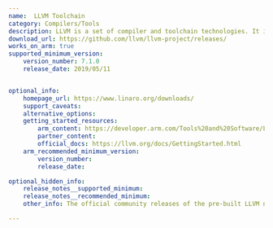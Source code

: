 ```yaml
---
name:  LLVM Toolchain
category: Compilers/Tools
description: LLVM is a set of compiler and toolchain technologies. It is broadly capable as a frontend for any programming language and a backend for any ISA.
download_url: https://github.com/llvm/llvm-project/releases/
works_on_arm: true
supported_minimum_version:
    version_number: 7.1.0
    release_date: 2019/05/11


optional_info:
    homepage_url: https://www.linaro.org/downloads/
    support_caveats:
    alternative_options:
    getting_started_resources:
        arm_content: https://developer.arm.com/Tools%20and%20Software/LLVM%20Toolchain#Technical-Specifications
        partner_content:
        official_docs: https://llvm.org/docs/GettingStarted.html
    arm_recommended_minimum_version:
        version_number:
        release_date:

optional_hidden_info:
    release_notes__supported_minimum:
    release_notes__recommended_minimum:
    other_info: The official community releases of the pre-built LLVM native toolchain for AArch64 are built and tested by Linaro and are now available on [LLVM’s GitHub](https://github.com/llvm/llvm-project/releases). The minimum version available at GitHub is v7.1.0, which has AArch64 release. Kindly refer [here](https://www.linaro.org/downloads/) for more information.

---
```

